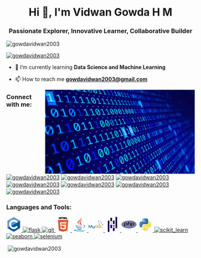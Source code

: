 <h1 align="center">Hi 👋, I'm Vidwan Gowda H M</h1>
<h3 align="center">Passionate Explorer, Innovative Learner, Collaborative Builder</h3>



<p align="left"> <img src="https://komarev.com/ghpvc/?username=gowdavidwan2003&label=Profile%20views&color=0e75b6&style=flat" alt="gowdavidwan2003" /> </p>

<p align="left"> <a href="https://github.com/ryo-ma/github-profile-trophy"><img src="https://github-profile-trophy.vercel.app/?username=gowdavidwan2003" alt="gowdavidwan2003" /></a> </p>

- 🌱 I’m currently learning **Data Science and Machine Learning**

- 📫 How to reach me **gowdavidwan2003@gmail.com**
<img align="right" alt="Coading" width=400 src="Coding GIF - Coding - Discover & Share GIFs.gif">
<h3 align="left">Connect with me:</h3>
<p align="left">
<a href="https://linkedin.com/in/gowdavidwan2003" target="blank"><img align="center" src="https://raw.githubusercontent.com/rahuldkjain/github-profile-readme-generator/master/src/images/icons/Social/linked-in-alt.svg" alt="gowdavidwan2003" height="30" width="40" /></a>
<a href="https://kaggle.com/gowdavidwan2003" target="blank"><img align="center" src="https://raw.githubusercontent.com/rahuldkjain/github-profile-readme-generator/master/src/images/icons/Social/kaggle.svg" alt="gowdavidwan2003" height="30" width="40" /></a>
<a href="https://instagram.com/gowdavidwan2003" target="blank"><img align="center" src="https://raw.githubusercontent.com/rahuldkjain/github-profile-readme-generator/master/src/images/icons/Social/instagram.svg" alt="gowdavidwan2003" height="30" width="40" /></a>
<a href="https://www.codechef.com/users/gowdavidwan2003" target="blank"><img align="center" src="https://cdn.jsdelivr.net/npm/simple-icons@3.1.0/icons/codechef.svg" alt="gowdavidwan2003" height="30" width="40" /></a>
<a href="https://www.hackerrank.com/gowdavidwan2003" target="blank"><img align="center" src="https://raw.githubusercontent.com/rahuldkjain/github-profile-readme-generator/master/src/images/icons/Social/hackerrank.svg" alt="gowdavidwan2003" height="30" width="40" /></a>
<a href="https://codeforces.com/profile/gowdavidwan2003" target="blank"><img align="center" src="https://raw.githubusercontent.com/rahuldkjain/github-profile-readme-generator/master/src/images/icons/Social/codeforces.svg" alt="gowdavidwan2003" height="30" width="40" /></a>
<a href="https://www.leetcode.com/gowdavidwan2003" target="blank"><img align="center" src="https://raw.githubusercontent.com/rahuldkjain/github-profile-readme-generator/master/src/images/icons/Social/leet-code.svg" alt="gowdavidwan2003" height="30" width="40" /></a>
</p>

<h3 align="left">Languages and Tools:</h3>
<p align="left"> <a href="https://www.cprogramming.com/" target="_blank" rel="noreferrer"> <img src="https://raw.githubusercontent.com/devicons/devicon/master/icons/c/c-original.svg" alt="c" width="40" height="40"/> </a> <a href="https://flask.palletsprojects.com/" target="_blank" rel="noreferrer"> <img src="https://www.vectorlogo.zone/logos/pocoo_flask/pocoo_flask-icon.svg" alt="flask" width="40" height="40"/> </a> <a href="https://git-scm.com/" target="_blank" rel="noreferrer"> <img src="https://www.vectorlogo.zone/logos/git-scm/git-scm-icon.svg" alt="git" width="40" height="40"/> </a> <a href="https://www.w3.org/html/" target="_blank" rel="noreferrer"> <img src="https://raw.githubusercontent.com/devicons/devicon/master/icons/html5/html5-original-wordmark.svg" alt="html5" width="40" height="40"/> </a> <a href="https://www.java.com" target="_blank" rel="noreferrer"> <img src="https://raw.githubusercontent.com/devicons/devicon/master/icons/java/java-original.svg" alt="java" width="40" height="40"/> </a> <a href="https://www.mysql.com/" target="_blank" rel="noreferrer"> <img src="https://raw.githubusercontent.com/devicons/devicon/master/icons/mysql/mysql-original-wordmark.svg" alt="mysql" width="40" height="40"/> </a> <a href="https://pandas.pydata.org/" target="_blank" rel="noreferrer"> <img src="https://raw.githubusercontent.com/devicons/devicon/2ae2a900d2f041da66e950e4d48052658d850630/icons/pandas/pandas-original.svg" alt="pandas" width="40" height="40"/> </a> <a href="https://www.php.net" target="_blank" rel="noreferrer"> <img src="https://raw.githubusercontent.com/devicons/devicon/master/icons/php/php-original.svg" alt="php" width="40" height="40"/> </a> <a href="https://www.python.org" target="_blank" rel="noreferrer"> <img src="https://raw.githubusercontent.com/devicons/devicon/master/icons/python/python-original.svg" alt="python" width="40" height="40"/> </a> <a href="https://scikit-learn.org/" target="_blank" rel="noreferrer"> <img src="https://upload.wikimedia.org/wikipedia/commons/0/05/Scikit_learn_logo_small.svg" alt="scikit_learn" width="40" height="40"/> </a> <a href="https://seaborn.pydata.org/" target="_blank" rel="noreferrer"> <img src="https://seaborn.pydata.org/_images/logo-mark-lightbg.svg" alt="seaborn" width="40" height="40"/> </a> <a href="https://www.selenium.dev" target="_blank" rel="noreferrer"> <img src="https://raw.githubusercontent.com/detain/svg-logos/780f25886640cef088af994181646db2f6b1a3f8/svg/selenium-logo.svg" alt="selenium" width="40" height="40"/> </a> </p>

<p>&nbsp;<img align="center" src="https://github-readme-stats.vercel.app/api?username=gowdavidwan2003&show_icons=true&locale=en" alt="gowdavidwan2003" /></p>
